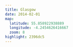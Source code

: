 ```yaml
---
title: Glasgow
date: 2014-02-01
map:
  latitude: 55.858922938889
  longitude: -4.2454626416667
  zoom: 8
highlight: 2396dc5
---
```

